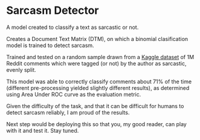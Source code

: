 # Sarcasm Detector
A model created to classify a text as sarcastic or not.

Creates a Document Text Matrix (DTM), on which a binomial clasification model is trained to detect sarcasm.

Trained and tested on a random sample drawn from a [Kaggle dataset](https://www.kaggle.com/sherinclaudia/sarcastic-comments-on-reddit) of 1M Reddit comments which were tagged (or not) by the author as sarcastic, evenly split.

This model was able to correctly classify comments about 71% of the time (different pre-processing yielded slightly different results), as determined using Area Under ROC curve as the evaluation metric.

Given the difficulty of the task, and that it can be difficult for humans to detect sarcasm reliably, I am proud of the results.

Next step would be deploying this so that you, my good reader, can play with it and test it. Stay tuned.



